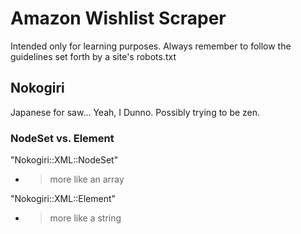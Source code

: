 # Amazon Wishlist Scraper
Intended only for learning purposes. Always remember to follow the guidelines set forth by a site's robots.txt

## Nokogiri
Japanese for saw... Yeah, I Dunno. Possibly trying to be zen.

### NodeSet vs. Element
"Nokogiri::XML::NodeSet"
 - > more like an array

"Nokogiri::XML::Element"
 - > more like a string
